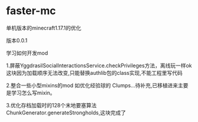 # faster-mc
单机版本的minecraft1.17.1的优化

版本0.0.1

学习如何开发mod

1.屏蔽YggdrasilSocialInteractionsService.checkPrivileges方法，离线玩一样ok 这块因为加载顺序无法改变,只能替换authlib包的class实现,不能工程里写代码

2.整合一些小型mixins的mod  如优化经验球的 Clumps...待补充,已移植进来主要是学习怎么写mixin。

3.优化存档加载时的128个末地要塞算法 ChunkGenerator.generateStrongholds,这块完成了
